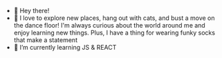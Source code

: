 - 👋 Hey there! 
- 👀 I love to explore new places, hang out with cats, and bust a move on the dance floor! I'm always curious about the world around me and enjoy learning new things. Plus, I have a thing for wearing funky socks that make a statement
- 🌱 I’m currently learning JS & REACT



